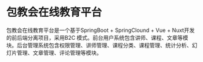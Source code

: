 # 包教会在线教育平台

包教会在线教育平台是一个基于SpringBoot + SpringClound + Vue + Nuxt开发的前后端分离项目，采用B2C 模式。前台用户系统包含讲师、课程、文章等模块。后台管理系统包含权限管理、讲师管理、课程分类、课程管理、统计分析、幻灯片管理、文章管理、评论管理等模块。
